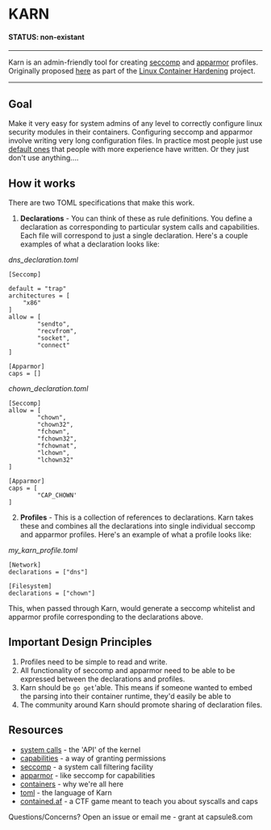 # KARN

#### STATUS: non-existant

----

Karn is an admin-friendly tool for creating [seccomp](https://en.wikipedia.org/wiki/Seccomp) and [apparmor](https://en.wikipedia.org/wiki/AppArmor) profiles. Originally proposed [here](https://gist.github.com/jessfraz/3a84023ff85471696ee33a20031b9e7b) as part of the [Linux Container Hardening](https://containerhardening.org/) project.

----

## Goal 

Make it very easy for system admins of any level to correctly configure linux security modules in their containers. Configuring seccomp and apparmor involve writing very long configuration files. In practice most people just use [default ones](https://github.com/moby/moby/blob/master/profiles/seccomp/default.json) that people with more experience have written. Or they just don't use anything....


## How it works

There are two TOML specifications that make this work.

1) **Declarations** - You can think of these as rule definitions. You define a declaration as corresponding to particular system calls and capabilities. Each file will correspond to just a single declaration. Here's a couple examples of what a declaration looks like:
 
_dns\_declaration.toml_
 ```
 [Seccomp]

 default = "trap" 
 architectures = [
	 "x86"
 ]
 allow = [
         "sendto",
         "recvfrom",
         "socket",
         "connect"
]

 [Apparmor]
 caps = []
 ```

_chown_declaration.toml_
 ```
 [Seccomp]
 allow = [
         "chown",
         "chown32",
         "fchown",
         "fchown32",
         "fchownat",
         "lchown",
         "lchown32"
 ]

 [Apparmor]
 caps = [
         "CAP_CHOWN'
 ]

 ```

 2) **Profiles** - This is a collection of references to declarations. Karn takes these and combines all the declarations into single individual seccomp and apparmor profiles. Here's an example of what a profile looks like:

_my_karn_profile.toml_
 ```
 [Network]
 declarations = ["dns"]

 [Filesystem]
 declarations = ["chown"]
 ```

 This, when passed through Karn, would generate a seccomp whitelist and apparmor profile corresponding to the declarations above.

## Important Design Principles

1) Profiles need to be simple to read and write. 
2) All functionality of seccomp and apparmor need to be able to be expressed between the declarations and profiles.
3) Karn should be `go get`'able. This means if someone wanted to embed the parsing into their container runtime, they'd easily be able to
4) The community around Karn should promote sharing of declaration files. 

## Resources

- [system calls](http://man7.org/linux/man-pages/man2/syscalls.2.html) - the 'API' of the kernel
- [capabilities](http://man7.org/linux/man-pages/man7/capabilities.7.html) - a way of granting permissions
- [seccomp](http://man7.org/linux/man-pages/man2/seccomp.2.html) -  a system call filtering facility 
- [apparmor](http://wiki.apparmor.net/index.php/Main_Page) - like seccomp for capabilities
- [containers](https://www.docker.com/what-container) - why we're all here 
- [toml](https://github.com/toml-lang/toml) - the language of Karn
- [contained.af](https://contained.af/) - a CTF game meant to teach you about syscalls and caps

Questions/Concerns? Open an issue or email me - grant at capsule8.com